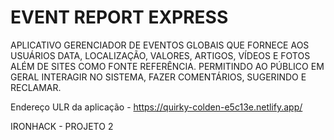 # EVENT REPORT EXPRESS
APLICATIVO GERENCIADOR DE EVENTOS GLOBAIS QUE FORNECE
AOS USUÁRIOS DATA, LOCALIZAÇÃO, VALORES, ARTIGOS, VÍDEOS E FOTOS
ALÉM DE SITES COMO FONTE REFERÊNCIA. PERMITINDO AO PÚBLICO EM GERAL
INTERAGIR NO SISTEMA, FAZER COMENTÁRIOS, SUGERINDO E RECLAMAR.

Endereço ULR da aplicação - https://quirky-colden-e5c13e.netlify.app/

IRONHACK - PROJETO 2